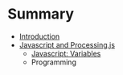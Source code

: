 # Summary

* [Introduction](README.md)
* [Javascript and Processing.js](chapter1.md)
   * [Javascript: Variables](javascript_variables.md)
   * Programming

